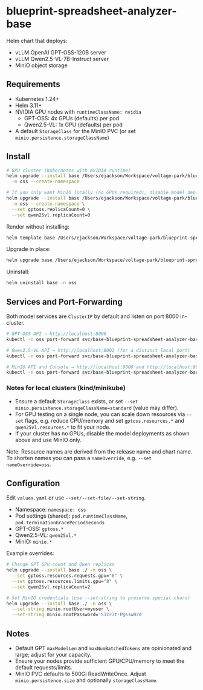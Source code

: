 # blueprint-spreadsheet-analyzer-base

Helm chart that deploys:
- vLLM OpenAI GPT-OSS-120B server
- vLLM Qwen2.5-VL-7B-Instruct server
- MinIO object storage

## Requirements
- Kubernetes 1.24+
- Helm 3.11+
- NVIDIA GPU nodes with `runtimeClassName: nvidia`
  - GPT-OSS: 4x GPUs (defaults) per pod
  - Qwen2.5-VL: 1x GPU (defaults) per pod
- A default `StorageClass` for the MinIO PVC (or set `minio.persistence.storageClassName`)

## Install
```bash
# GPU cluster (Kubernetes with NVIDIA runtime)
helm upgrade --install base /Users/ejackson/Workspace/voltage-park/blueprint-spreadsheet-analyzer-base \
  -n oss --create-namespace

# If you only want MinIO locally (no GPUs required), disable model deployments
helm upgrade --install base /Users/ejackson/Workspace/voltage-park/blueprint-spreadsheet-analyzer-base \
  -n oss --create-namespace \
  --set gptoss.replicaCount=0 \
  --set qwen25vl.replicaCount=0
```

Render without installing:
```bash
helm template base /Users/ejackson/Workspace/voltage-park/blueprint-spreadsheet-analyzer-base -n oss
```

Upgrade in place:
```bash
helm upgrade base /Users/ejackson/Workspace/voltage-park/blueprint-spreadsheet-analyzer-base -n oss
```

Uninstall:
```bash
helm uninstall base -n oss
```

## Services and Port-Forwarding
Both model services are `ClusterIP` by default and listen on port 8000 in-cluster.

```bash
# GPT-OSS API → http://localhost:8000
kubectl -n oss port-forward svc/base-blueprint-spreadsheet-analyzer-base-gptoss 8000:8000

# Qwen2.5-VL API → http://localhost:8002 (for a distinct local port)
kubectl -n oss port-forward svc/base-blueprint-spreadsheet-analyzer-base-qwen25vl 8002:8000

# MinIO API and Console → http://localhost:9000 and http://localhost:9001
kubectl -n oss port-forward svc/base-blueprint-spreadsheet-analyzer-base-minio 9000:9000 9001:9001
```

### Notes for local clusters (kind/minikube)
- Ensure a default `StorageClass` exists, or set `--set minio.persistence.storageClassName=standard` (value may differ).
- For GPU testing on a single node, you can scale down resources via `--set` flags, e.g. reduce CPU/memory and set `gptoss.resources.*` and `qwen25vl.resources.*` to fit your node.
- If your cluster has no GPUs, disable the model deployments as shown above and use MinIO only.

Note: Resource names are derived from the release name and chart name. To shorten names you can pass a `nameOverride`, e.g. `--set nameOverride=oss`.

## Configuration
Edit `values.yaml` or use `--set/--set-file/--set-string`.

- Namespace: `namespace: oss`
- Pod settings (shared): `pod.runtimeClassName`, `pod.terminationGracePeriodSeconds`
- GPT-OSS: `gptoss.*`
- Qwen2.5-VL: `qwen25vl.*`
- MinIO: `minio.*`

Example overrides:
```bash
# Change GPT GPU count and Qwen replicas
helm upgrade --install base ./ -n oss \
  --set gptoss.resources.requests.gpu="8" \
  --set gptoss.resources.limits.gpu="8" \
  --set qwen25vl.replicaCount=2

# Set MinIO credentials (use --set-string to preserve special chars)
helm upgrade --install base ./ -n oss \
  --set-string minio.rootUser=myuser \
  --set-string minio.rootPassword='S3cr3t-P@ssw0rd'
```

## Notes
- Default GPT `maxModelLen` and `maxNumBatchedTokens` are opinionated and large; adjust for your capacity.
- Ensure your nodes provide sufficient GPU/CPU/memory to meet the default requests/limits.
- MinIO PVC defaults to 500Gi ReadWriteOnce. Adjust `minio.persistence.size` and optionally `storageClassName`.
